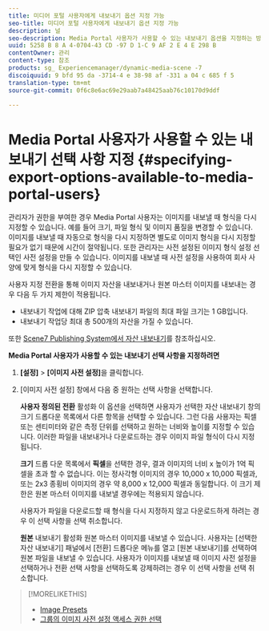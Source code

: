 ```yaml
---
title: 미디어 포털 사용자에게 내보내기 옵션 지정 가능
seo-title: 미디어 포털 사용자에게 내보내기 옵션 지정 가능
description: 널
seo-description: Media Portal 사용자가 사용할 수 있는 내보내기 옵션을 지정하는 방법을 알아봅니다.
uuid: 5258 B 8 A 4-0704-43 CD -97 D 1-C 9 AF 2 E 4 E 298 B
contentOwner: 관리
content-type: 참조
products: sg_ Experiencemanager/dynamic-media-scene -7
discoiquuid: 9 bfd 95 da -3714-4 e 38-98 af -331 a 04 c 685 f 5
translation-type: tm+mt
source-git-commit: 0f6c8e6ac69e29aab7a48425aab76c10170d9ddf

---
```



# Media Portal 사용자가 사용할 수 있는 내보내기 선택 사항 지정 {#specifying-export-options-available-to-media-portal-users}

관리자가 권한을 부여한 경우 Media Portal 사용자는 이미지를 내보낼 때 형식을 다시 지정할 수 있습니다. 예를 들어 크기, 파일 형식 및 이미지 품질을 변경할 수 있습니다. 이미지를 내보낼 때 자동으로 형식을 다시 지정하면 별도로 이미지 형식을 다시 지정할 필요가 없기 때문에 시간이 절약됩니다. 또한 관리자는 사전 설정된 이미지 형식 설정 선택인 사전 설정을 만들 수 있습니다. 이미지를 내보낼 때 사전 설정을 사용하여 회사 사양에 맞게 형식을 다시 지정할 수 있습니다.

사용자 지정 전환을 통해 이미지 자산을 내보내거나 원본 마스터 이미지를 내보내는 경우 다음 두 가지 제한이 적용됩니다.

* 내보내기 작업에 대해 ZIP 압축 내보내기 파일의 최대 파일 크기는 1 GB입니다.
* 내보내기 작업당 최대 총 500개의 자산을 가질 수 있습니다.

또한 [Scene7 Publishing System에서 자산 내보내기](exporting-assets-scene7-publishing-system.md#exporting_assets_from_scene7_publishing_system)를 참조하십시오.

**Media Portal 사용자가 사용할 수 있는 내보내기 선택 사항을 지정하려면**

1. **[설정]** &gt; **[이미지 사전 설정]**&#x200B;을 클릭합니다.
1. [이미지 사전 설정] 창에서 다음 중 원하는 선택 사항을 선택합니다.

   **사용자 정의된 전환** 활성화 이 옵션을 선택하면 사용자가 선택한 자산 내보내기 창의 크기 드롭다운 목록에서 다른 항목을 선택할 수 있습니다. 그런 다음 사용자는 픽셀 또는 센티미터와 같은 측정 단위를 선택하고 원하는 너비와 높이를 지정할 수 있습니다. 이러한 파일을 내보내거나 다운로드하는 경우 이미지 파일 형식이 다시 지정됩니다.

   **크기** 드롭 다운 목록에서 **픽셀**&#x200B;을 선택한 경우, 결과 이미지의 너비 x 높이가 1억 픽셀을 초과 할 수 없습니다. 이는 정사각형 이미지의 경우 10,000 x 10,000 픽셀과, 또는 2x3 종횡비 이미지의 경우 약 8,000 x 12,000 픽셀과 동일합니다. 이 크기 제한은 원본 마스터 이미지를 내보낼 경우에는 적용되지 않습니다.

   사용자가 파일을 다운로드할 때 형식을 다시 지정하지 않고 다운로드하게 하려는 경우 이 선택 사항을 선택 취소합니다.

   **원본** 내보내기 활성화 원본 마스터 이미지를 내보낼 수 있습니다. 사용자는 [선택한 자산 내보내기] 패널에서 [전환] 드롭다운 메뉴를 열고 [원본 내보내기]를 선택하여 원본 파일을 내보낼 수 있습니다. 사용자가 이미지를 내보낼 때 이미지 사전 설정을 선택하거나 전환 선택 사항을 선택하도록 강제하려는 경우 이 선택 사항을 선택 취소합니다.

>[!MORELIKETHIS]
>
>* [Image Presets](application-setup.md#image_presets)
>* [그룹의 이미지 사전 설정 액세스 권한 선택](creating-media-portal-groups.md#choosing_image_preset_access_permissions_for_a_group)

